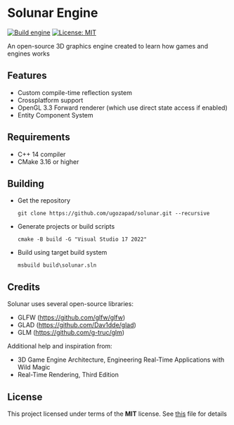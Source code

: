 # Solunar Engine

[![Build engine](https://github.com/ugozapad/solunar/actions/workflows/build-engine.yml/badge.svg)](https://github.com/ugozapad/solunar/actions/workflows/build-engine.yml)
[![License: MIT](https://img.shields.io/badge/License-MIT-yellow.svg)](https://github.com/ugozapad/solunar/blob/main/LICENSE)

An open-source 3D graphics engine created to learn how games and engines works

## Features

- Custom compile-time reflection system
- Crossplatform support
- OpenGL 3.3 Forward renderer (which use direct state access if enabled)
- Entity Component System

## Requirements

- C++ 14 compiler
- CMake 3.16 or higher

## Building

- Get the repository

  ```shell
  git clone https://github.com/ugozapad/solunar.git --recursive
  ```

- Generate projects or build scripts

  ```shell
  cmake -B build -G "Visual Studio 17 2022"
  ```

- Build using target build system

  ```shell
  msbuild build\solunar.sln
  ```

## Credits
Solunar uses several open-source libraries:
- GLFW (https://github.com/glfw/glfw)
- GLAD (https://github.com/Dav1dde/glad)
- GLM (https://github.com/g-truc/glm)

Additional help and inspiration from:
- 3D Game Engine Architecture, Engineering Real-Time Applications with Wild Magic
- Real-Time Rendering, Third Edition

## License

This project licensed under terms of the __MIT__ license. See [this](./LICENSE) file for details

